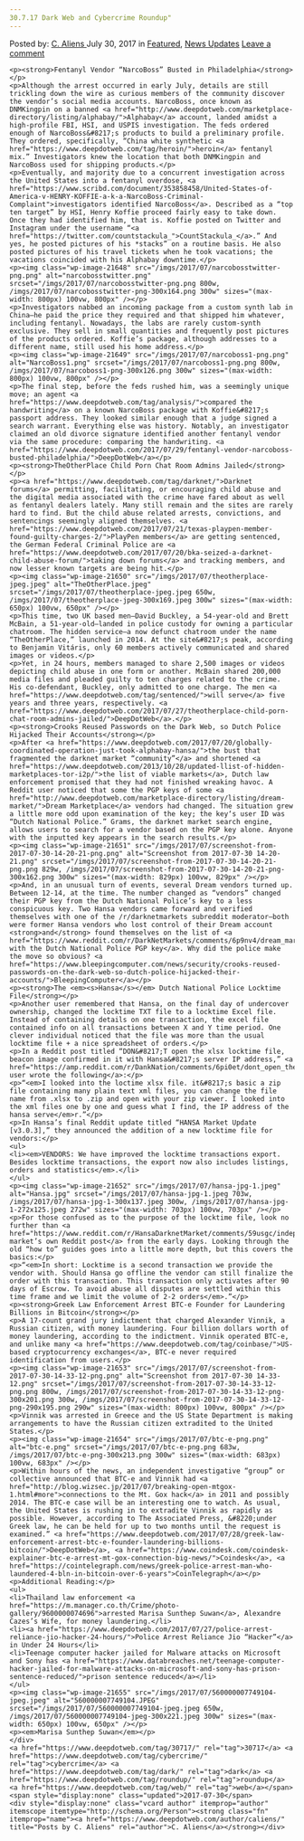 ```yaml
---
30.7.17 Dark Web and Cybercrime Roundup"
---
```

<article class="post-listing post-21644 post type-post status-publish format-standard has-post-thumbnail hentry  tag-5759 tag-cybercrime tag-dark tag-roundup tag-web">
    <div class="post-inner">
        <span>Posted by: <a href="https://www.deepdotweb.com/author/caliens/" title="">C. Aliens </a></span>
    <span>July 30, 2017</span>
    <span>in <a href="https://www.deepdotweb.com/category/deepdot-news/" rel="category tag">Featured</a>, <a href="https://www.deepdotweb.com/category/news-updates/" rel="category tag">News Updates</a></span>
    <span><a href="https://www.deepdotweb.com/2017/07/30/30-7-17-dark-web-cybercrime-roundup/#respond">Leave a comment</a></span>
    </p>
    <div class="clear"></div>
    
    <p><strong>Fentanyl Vendor “NarcoBoss” Busted in Philadelphia</strong></p>
    <p>Although the arrest occurred in early July, details are still trickling down the wire as curious members of the community discover the vendor’s social media accounts. NarcoBoss, once known as DNMKingpin on a banned <a href="http://www.deepdotweb.com/marketplace-directory/listing/alphabay/">Alphabay</a> account, landed amidst a high-profile FBI, HSI, and USPIS investigation. The feds ordered enough of NarcoBoss&#8217;s products to build a preliminary profile. They ordered, specifically, “China white synthetic <a href="https://www.deepdotweb.com/tag/heroin/">heroin</a> fentanyl mix.” Investigators knew the location that both DNMKingpin and NarcoBoss used for shipping products.</p>
    <p>Eventually, and majority due to a concurrent investigation across the United States into a fentanyl overdose, <a href="https://www.scribd.com/document/353858458/United-States-of-America-v-HENRY-KOFFIE-a-k-a-NarcoBoss-Criminal-Complaint">investigators identified NarcoBoss</a>. Described as a “top ten target” by HSI, Henry Koffie proceed fairly easy to take down. Once they had identified him, that is. Koffie posted on Twitter and Instagram under the username “<a href="https://twitter.com/countstackula_">CountStackula_</a>.” And yes, he posted pictures of his *stacks” on a routine basis. He also posted pictures of his travel tickets when he took vacations; the vacations coincided with his Alphabay downtime.</p>
    <p><img class="wp-image-21648" src="/imgs/2017/07/narcobosstwitter-png.png" alt="narcobosstwitter.png" srcset="/imgs/2017/07/narcobosstwitter-png.png 800w, /imgs/2017/07/narcobosstwitter-png-300x164.png 300w" sizes="(max-width: 800px) 100vw, 800px" /></p>
    <p>Investigators nabbed an incoming package from a custom synth lab in China—he paid the price they required and that shipped him whatever, including fentanyl. Nowadays, the labs are rarely custom-synth exclusive. They sell in small quantities and frequently post pictures of the products ordered. Koffie’s package, although addresses to a different name, still used his home address.</p>
    <p><img class="wp-image-21649" src="/imgs/2017/07/narcoboss1-png.png" alt="NarcoBoss1.png" srcset="/imgs/2017/07/narcoboss1-png.png 800w, /imgs/2017/07/narcoboss1-png-300x126.png 300w" sizes="(max-width: 800px) 100vw, 800px" /></p>
    <p>The final step, before the feds rushed him, was a seemingly unique move; an agent <a href="https://www.deepdotweb.com/tag/analysis/">compared the handwriting</a> on a known NarcoBoss package with Koffie&#8217;s passport address. They looked similar enough that a judge signed a search warrant. Everything else was history. Notably, an investigator claimed an old divorce signature identified another fentanyl vendor via the same procedure: comparing the handwriting. <a href="https://www.deepdotweb.com/2017/07/29/fentanyl-vendor-narcoboss-busted-philadelphia/">DeepDotWeb</a></p>
    <p><strong>TheOtherPlace Child Porn Chat Room Admins Jailed</strong></p>
    <p><a href="https://www.deepdotweb.com/tag/darknet/">Darknet forums</a> permitting, facilitating, or encouraging child abuse and the digital media associated with the crime have fared about as well as fentanyl dealers lately. Many still remain and the sites are rarely hard to find. But the child abuse related arrests, convictions, and sentencings seemingly aligned themselves. <a href="https://www.deepdotweb.com/2017/07/21/texas-playpen-member-found-guilty-charges-2/">PlayPen members</a> are getting sentenced, the German Federal Criminal Police are <a href="https://www.deepdotweb.com/2017/07/20/bka-seized-a-darknet-child-abuse-forum/">taking down forums</a> and tracking members, and now lesser known targets are being hit.</p>
    <p><img class="wp-image-21650" src="/imgs/2017/07/theotherplace-jpeg.jpeg" alt="TheOtherPlace.jpeg" srcset="/imgs/2017/07/theotherplace-jpeg.jpeg 650w, /imgs/2017/07/theotherplace-jpeg-300x169.jpeg 300w" sizes="(max-width: 650px) 100vw, 650px" /></p>
    <p>This time, two UK based men—David Buckley, a 54-year-old and Brett McBain, a 51-year-old—landed in police custody for owning a particular chatroom. The hidden service—a now defunct chatroom under the name “TheOtherPlace,” launched in 2014. At the site&#8217;s peak, according to Benjamin Vitáris, only 60 members actively communicated and shared images or videos.</p>
    <p>Yet, in 24 hours, members managed to share 2,500 images or videos depicting child abuse in one form or another. McBain shared 200,000 media files and pleaded guilty to ten charges related to the crime. His co-defendant, Buckley, only admitted to one charge. The men <a href="https://www.deepdotweb.com/tag/sentenced/">will serve</a> five years and three years, respectively. <a href="https://www.deepdotweb.com/2017/07/27/theotherplace-child-porn-chat-room-admins-jailed/">DeepDotWeb</a>.</p>
    <p><strong>Crooks Reused Passwords on the Dark Web, so Dutch Police Hijacked Their Accounts</strong></p>
    <p>After <a href="https://www.deepdotweb.com/2017/07/20/globally-coordinated-operation-just-took-alphabay-hansa/">the bust that fragmented the darknet market “community”</a> and shortened <a href="https://www.deepdotweb.com/2013/10/28/updated-llist-of-hidden-marketplaces-tor-i2p/">the list of viable markets</a>, Dutch law enforcement promised that they had not finished wreaking havoc. A Reddit user noticed that some the PGP keys of some <a href="http://www.deepdotweb.com/marketplace-directory/listing/dream-market/">Dream Marketplace</a> vendors had changed. The situation grew a little more odd upon examination of the key; the key‘s user ID was “Dutch National Police.” Grams, the darknet market search engine, allows users to search for a vendor based on the PGP key alone. Anyone with the inputted key appears in the search results.</p>
    <p><img class="wp-image-21651" src="/imgs/2017/07/screenshot-from-2017-07-30-14-20-21-png.png" alt="Screenshot from 2017-07-30 14-20-21.png" srcset="/imgs/2017/07/screenshot-from-2017-07-30-14-20-21-png.png 829w, /imgs/2017/07/screenshot-from-2017-07-30-14-20-21-png-300x162.png 300w" sizes="(max-width: 829px) 100vw, 829px" /></p>
    <p>And, in an unusual turn of events, several Dream vendors turned up. Between 12-14, at the time. The number changed as “vendors” changed their PGP key from the Dutch National Police’s key to a less conspicuous key. Two Hansa vendors came forward and verified themselves with one of the /r/darknetmarkets subreddit moderator—both were former Hansa vendors who lost control of their Dream account <strong>and</strong> found themselves on the list of <a href="https://www.reddit.com/r/DarkNetMarkets/comments/6p9nv4/dream_market_16_compromized_vendors_solid_proof/dknrd4l/">vendors with the Dutch National Police PGP key</a>. Why did the police make the move so obvious? <a href="https://www.bleepingcomputer.com/news/security/crooks-reused-passwords-on-the-dark-web-so-dutch-police-hijacked-their-accounts/">BleepingComputer</a></p>
    <p><strong>The <em><s>Hansa</s></em> Dutch National Police Locktime File</strong></p>
    <p>Another user remembered that Hansa, on the final day of undercover ownership, changed the locktime TXT file to a locktime Excel file. Instead of containing details on one transaction, the excel file contained info on all transactions between X and Y time period. One clever individual noticed that the file was more than the usual locktime file + a nice spreadsheet of orders.</p>
    <p>In a Reddit post titled “DON&#8217;T open the xlsx locktime file, beacon image confirmed in it with Hansa&#8217;s server IP address,” <a href="https://amp.reddit.com/r/DankNation/comments/6pi0et/dont_open_the_xlsx_locktime_file_beacon_image/">a user wrote the following</a>:</p>
    <p>“<em>I looked into the loctime xlsx file. it&#8217;s basic a zip file containing many plain text xml files, you can change the file name from .xlsx to .zip and open with your zip viewer. I looked into the xml files one by one and guess what I find, the IP address of the hansa serve</em>r.”</p>
    <p>In Hansa’s final Reddit update titled “HANSA Market Update [v3.0.3],” they announced the addition of a new locktime file for vendors:</p>
    <ul>
    <li><em>VENDORS: We have improved the locktime transactions export. Besides locktime transactions, the export now also includes listings, orders and statistics</em>.</li>
    </ul>
    <p><img class="wp-image-21652" src="/imgs/2017/07/hansa-jpg-1.jpeg" alt="Hansa.jpg" srcset="/imgs/2017/07/hansa-jpg-1.jpeg 703w, /imgs/2017/07/hansa-jpg-1-300x137.jpeg 300w, /imgs/2017/07/hansa-jpg-1-272x125.jpeg 272w" sizes="(max-width: 703px) 100vw, 703px" /></p>
    <p>For those confused as to the purpose of the locktime file, look no further than <a href="https://www.reddit.com/r/HansaDarknetMarket/comments/59usgc/indepth_multisig_and_hansa_setup_guide/">Hansa-market’s own Reddit post</a> from the early days. Looking through the old “how to” guides goes into a little more depth, but this covers the basics:</p>
    <p>“<em>In short: Locktime is a second transaction we provide the vendor with. Should Hansa go offline the vendor can still finalize the order with this transaction. This transaction only activates after 90 days of Escrow. To avoid abuse all disputes are settled within this time frame and we limit the volume of 2-2 orders</em>.”</p>
    <p><strong>Greek Law Enforcement Arrest BTC-e Founder for Laundering Billions in Bitcoin</strong></p>
    <p>A 17-count grand jury indictment that charged Alexander Vinnik, a Russian citizen, with money laundering. Four billion dollars worth of money laundering, according to the indictment. Vinnik operated BTC-e, and unlike many <a href="https://www.deepdotweb.com/tag/coinbase/">US-based cryptocurrency exchanges</a>, BTC-e never required identification from users.</p>
    <p><img class="wp-image-21653" src="/imgs/2017/07/screenshot-from-2017-07-30-14-33-12-png.png" alt="Screenshot from 2017-07-30 14-33-12.png" srcset="/imgs/2017/07/screenshot-from-2017-07-30-14-33-12-png.png 800w, /imgs/2017/07/screenshot-from-2017-07-30-14-33-12-png-300x201.png 300w, /imgs/2017/07/screenshot-from-2017-07-30-14-33-12-png-290x195.png 290w" sizes="(max-width: 800px) 100vw, 800px" /></p>
    <p>Vinnik was arrested in Greece and the US State Department is making arrangements to have the Russian citizen extradited to the United States.</p>
    <p><img class="wp-image-21654" src="/imgs/2017/07/btc-e-png.png" alt="btc-e.png" srcset="/imgs/2017/07/btc-e-png.png 683w, /imgs/2017/07/btc-e-png-300x213.png 300w" sizes="(max-width: 683px) 100vw, 683px" /></p>
    <p>Within hours of the news, an independent investigative “group” or collective announced that BTC-e and Vinnik had <a href="http://blog.wizsec.jp/2017/07/breaking-open-mtgox-1.html#more">connections to the Mt. Gox hack</a> in 2011 and possibly 2014. The BTC-e case will be an interesting one to watch. As usual, the United States is rushing in to extradite Vinnik as rapidly as possible. However, according to The Associated Press, &#8220;under Greek law, he can be held for up to two months until the request is examined.” <a href="https://www.deepdotweb.com/2017/07/28/greek-law-enforcement-arrest-btc-e-founder-laundering-billions-bitcoin/">DeepDotWeb</a>, <a href="https://www.coindesk.com/coindesk-explainer-btc-e-arrest-mt-gox-connection-big-news/">Coindesk</a>, <a href="https://cointelegraph.com/news/greek-police-arrest-man-who-laundered-4-bln-in-bitcoin-over-6-years">CoinTelegraph</a></p>
    <p>Additional Reading:</p>
    <ul>
    <li>Thailand law enforcement <a href="https://m.manager.co.th/Crime/photo-gallery/9600000074696">arrested Marisa Sunthep Suwan</a>, Alexandre Cazes’s Wife, for money laundering.</li>
    <li><a href="https://www.deepdotweb.com/2017/07/27/police-arrest-reliance-jio-hacker-24-hours/">Police Arrest Reliance Jio “Hacker”</a> in Under 24 Hours</li>
    <li>Teenage computer hacker jailed for Malware attacks on Microsoft and Sony has <a href="https://www.databreaches.net/teenage-computer-hacker-jailed-for-malware-attacks-on-microsoft-and-sony-has-prison-sentence-reduced/">prison sentence reduced</a></li>
    </ul>
    <p><img class="wp-image-21655" src="/imgs/2017/07/560000007749104-jpeg.jpeg" alt="560000007749104.JPEG" srcset="/imgs/2017/07/560000007749104-jpeg.jpeg 650w, /imgs/2017/07/560000007749104-jpeg-300x221.jpeg 300w" sizes="(max-width: 650px) 100vw, 650px" /></p>
    <p><em>Marisa Sunthep Suwan</em></p>
    </div>
    <a href="https://www.deepdotweb.com/tag/30717/" rel="tag">30717</a> <a href="https://www.deepdotweb.com/tag/cybercrime/" rel="tag">cybercrime</a> <a href="https://www.deepdotweb.com/tag/dark/" rel="tag">dark</a> <a href="https://www.deepdotweb.com/tag/roundup/" rel="tag">roundup</a> <a href="https://www.deepdotweb.com/tag/web/" rel="tag">web</a></span> <span style="display:none" class="updated">2017-07-30</span>
    <div style="display:none" class="vcard author" itemprop="author" itemscope itemtype="http://schema.org/Person"><strong class="fn" itemprop="name"><a href="https://www.deepdotweb.com/author/caliens/" title="Posts by C. Aliens" rel="author">C. Aliens</a></strong></div>
    
